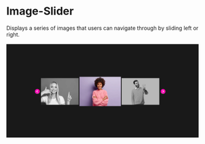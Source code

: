 # Image-Slider

Displays a series of images that users can navigate through by sliding left or right.
<br/>
<br/>
<img src="../../assets/Image-Slider.png" />
